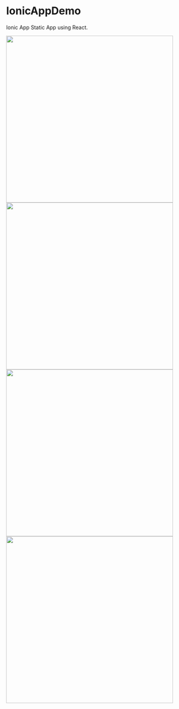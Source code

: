 # IonicAppDemo
Ionic App Static App using React. 
<p>
<img src="https://user-images.githubusercontent.com/55475959/104816309-5446a800-5840-11eb-8e07-7741e763eca5.png" width="450"><img/>
<img src="https://user-images.githubusercontent.com/55475959/104816311-5577d500-5840-11eb-9632-7b610b2cd784.png" width="450"><img/>
<img src="https://user-images.githubusercontent.com/55475959/104816307-51e44e00-5840-11eb-82ab-3f152dd3fbb8.png" width="450"><img/>
<img src="https://user-images.githubusercontent.com/55475959/104816308-53ae1180-5840-11eb-9fa1-830be95d4e15.png" width="450"><img/>
<p/>
